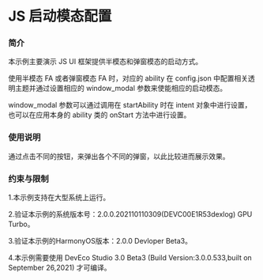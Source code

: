 # JS 启动模态配置<a name="ZH-CN_TOPIC_0000001080439964"></a>

### 简介

本示例主要演示 JS UI 框架提供半模态和弹窗模态的启动方式。

使用半模态 FA 或者弹窗模态 FA 时，对应的 ability 在 config.json 中配置相关透明主题并通过设置相应的 window\_modal 参数来使能相应的启动模态。

window\_modal 参数可以通过调用在 startAbility 时在 intent 对象中进行设置，也可以在应用本身的 ability 类的 onStart 方法中进行设置。

### 使用说明

通过点击不同的按钮，来弹出各个不同的弹窗，以此比较进而展示效果。

### 约束与限制

1.本示例支持在大型系统上运行。

2.验证本示例的系统版本号：2.0.0.202110110309(DEVC00E1R53dexlog) GPU Turbo。

3.验证本示例的HarmonyOS版本：2.0.0 Devloper Beta3。

4.本示例需要使用 DevEco Studio 3.0 Beta3 (Build Version:3.0.0.533,built on September 26,2021) 才可编译。
